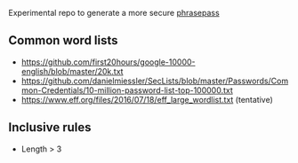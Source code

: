 Experimental repo to generate a more secure [phrasepass](https://github.com/patarapolw/phrasepass)

## Common word lists

- <https://github.com/first20hours/google-10000-english/blob/master/20k.txt>
- <https://github.com/danielmiessler/SecLists/blob/master/Passwords/Common-Credentials/10-million-password-list-top-100000.txt>
- <https://www.eff.org/files/2016/07/18/eff_large_wordlist.txt> (tentative)

## Inclusive rules

- Length > 3
